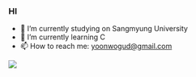 ### HI 

- 🔭 I’m currently studying on Sangmyung University
- 🌱 I’m currently learning C
- 📫 How to reach me: yoonwogud@gmail.com


<a href="https://hits.seeyoufarm.com"><img src="https://hits.seeyoufarm.com/api/count/incr/badge.svg?url=https%3A%2F%2Fgithub.com%2Fblue1220&count_bg=%230A8902&title_bg=%23000000&icon=microbit.svg&icon_color=%23FF0000&title=%EB%B0%A9%EB%AC%B8%EC%9E%90+%EC%88%98&edge_flat=true"/></a>


